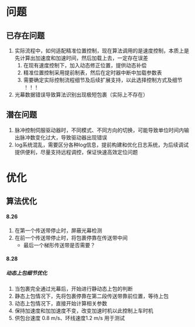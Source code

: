 # 问题
## 已存在问题
1. 实际流程中，如何适配精准位置控制，现在算法调用的是速度控制，本质上是先计算出加速度和加速时间，然后加载上去，一定存在误差
	1. 在现有速度控制下，加入动态修正位置，提供动态补偿
	2. 精准位置控制采用提前制表，然后在定时器中断中加载参数表
	3. 需要确定实际控制流程细节及后续扩展支持，以此选择控制方式及细节 ！！！
2. 光幕数据错误导致算法识别出现极短包裹（实际上不存在）

## 潜在问题
1. 脉冲控制伺服驱动器时，不同模式、不同方向的切换，可能导致单位时间内输出脉冲数变化过大，导致驱动器出现错误
2. log系统混乱，需要区分各种log信息，提前构建和优化日志系统，为后续调试提供便利，尽量支持远程调控，保证快速高效定位问题

# 优化
## 算法优化
#### 8.26
1. 在第一个传送带停止时，屏蔽光幕检测
2. 在前一个传送带停止时，将包裹停靠在传送带中间
	- 最后一个梯形传送带是否需要？
#### 8.28
##### 动态上包细节优化
1. 当包裹完全通过光幕后，开始进行静动态上包的判断
2. 静态上包情况下，先将包裹停靠在第二段传送带靠前位置，等待上包
3. 动态上包情况下，直接开始计算相关参数
4. 保持加速度和加加速度不变，改变加速时机以此控制上车时机
5. 供包台速度 0.8 m/s、环线速度1.2 m/s 用于测试
